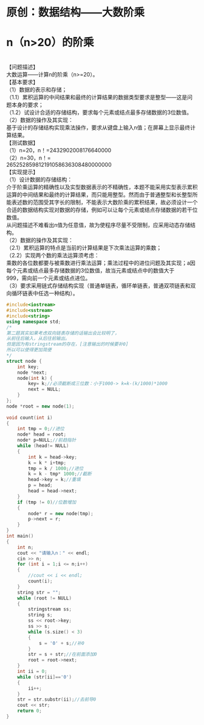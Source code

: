 # 原创：数据结构——大数阶乘

> 
<h1>n（n&gt;20）的阶乘</h1>
<p><br/>
【问题描述】<br/>
大数运算——计算n的阶乘（n&gt;=20）。<br/>
【基本要求】<br/>
（1）数据的表示和存储；<br/>
（1.1）累积运算的中间结果和最终的计算结果的数据类型要求是整型——这是问题本身的要求；<br/>
（1.2）试设计合适的存储结构，要求每个元素或结点最多存储数据的3位数值。<br/>
（2）数据的操作及其实现：<br/>
基于设计的存储结构实现乘法操作，要求从键盘上输入n值；在屏幕上显示最终计算结果。<br/>
【测试数据】<br/>
（1）n=20，n！=2432902008176640000<br/>
（2）n=30，n！=<br/>
265252859812191058636308480000000<br/>
【实现提示】<br/>
（1）设计数据的存储结构：<br/>
介于阶乘运算的精确性以及实型数据表示的不精确性，本题不能采用实型表示累积运算的中间结果和最终的计算结果，而只能用整型。然而由于普通整型和长整型所能表述数的范围受其字长的限制，不能表示大数阶乘的累积结果，故必须设计一个合适的数据结构实现对数据的存储，例如可以让每个元素或结点存储数据的若干位数值。<br/>
从问题描述不难看出n值为任意值，故为使程序尽量不受限制，应采用动态存储结构。<br/>
（2）数据的操作及其实现：<br/>
（2.1）累积运算的特点是当前的计算结果是下次乘法运算的乘数；<br/>
（2.2）实现两个数的乘法运算须考虑：<br/>
乘数的各位数都要与被乘数进行乘法运算；乘法过程中的进位问题及其实现；a因每个元素或结点最多存储数据的3位数值，故当元素或结点中的数值大于<br/>
999，需向前一个元素或结点进位。<br/>
（3）要求采用链式存储结构实现（普通单链表，循环单链表，普通双项链表和双向循环链表中任选一种结构）。</p>


```c++
#include<iostream>
#include<sstream>
#include<string>
using namespace std;
/*
第二题其实如果考虑双向链表存储的话输出会比较明了，
从前往后输入，从后往前输出。
但是因为有stringstream的存在，[注意输出的时候要补0]
所以可以使得更加简便
*/
struct node {
	int key;
	node *next;
	node(int k) {
		key= k;//必须截断成三位数：小于1000-> k=k-(k/1000)*1000
		next = NULL;
	}
};
node *root = new node(1);
 
void count(int i)
{
	int tmp = 0;//进位
	node* head = root;
	node* p=NULL;//前趋指针
	while (head!= NULL)
	{
		int k = head->key;
		k = k * i+tmp;
		tmp = k / 1000;//进位
		k = k - tmp* 1000;//截断
		head->key = k;//重填
		p = head;
		head = head->next;
	}
	if (tmp != 0)//位数增加
	{
		node* r = new node(tmp);
		p->next = r;
	}
}
int main()
{
	int n;
	cout << "请输入n：" << endl;
	cin >> n;
	for (int i = 1;i <= n;i++)
	{
		//cout << i << endl;
		count(i);
	}
	string str = "";
	while (root != NULL)
	{
		stringstream ss;
		string s;
		ss << root->key;
		ss >> s;
		while (s.size() < 3)
		{
			s = '0' + s;//补0
		}
		str = s + str;//在前面添加0
		root = root->next;
	}
	int ii = 0;
	while (str[ii]=='0')
	{
		ii++;
	}
	str = str.substr(ii);//去前导0
	cout << str;
	return 0;
}
```

 
